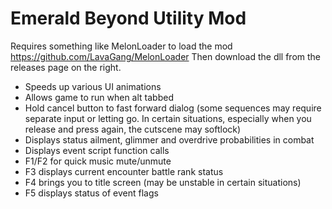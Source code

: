 # Emerald Beyond Utility Mod

Requires something like MelonLoader to load the mod https://github.com/LavaGang/MelonLoader
Then download the dll from the releases page on the right.

- Speeds up various UI animations
- Allows game to run when alt tabbed
- Hold cancel button to fast forward dialog (some sequences may require separate input or letting go. In certain situations, especially when you release and press again, the cutscene may softlock)
- Displays status ailment, glimmer and overdrive probabilities in combat
- Displays event script function calls
- F1/F2 for quick music mute/unmute
- F3 displays current encounter battle rank status
- F4 brings you to title screen (may be unstable in certain situations)
- F5 displays status of event flags
